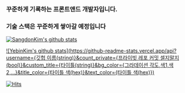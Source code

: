 ### 꾸준하게 기록하는 프론트앤드 개발자입니다.

### 기술 스택은 꾸준하게 쌓아갈 예정입니다




[![SangdonKim's github stats](https://github-readme-stats.vercel.app/api?username=Sangdon1029&title_color={#b2d66b})](https://github.com/anuraghazra/github-readme-stats)


[![YebinKim's github stats](https://github-readme-stats.vercel.app/api?username={깃헙 이름(string)}&count_private={프라이빗 레포 커밋 셀지말지(bool)}&custom_title={타이틀(string)}&bg_color={그라데이션 각도,색1,색2,...}&title_color={타이틀 색(hex)}&text_color={타이틀 색(hex)})](https://github.com/anuraghazra/github-readme-stats)


[![Hits](https://hits.seeyoufarm.com/api/count/incr/badge.svg?url=https%3A%2F%2Fgithub.com%2FSangdon1029&count_bg=%23BFD5AE&title_bg=%23B2A1A1&icon=awesomelists.svg&icon_color=%23C6DFB0&title=hits&edge_flat=false)](https://hits.seeyoufarm.com)
<!--
**Sangdon1029/Sangdon1029** is a ✨ _special_ ✨ repository because its `README.md` (this file) appears on your GitHub profile.

Here are some ideas to get you started:

- 🔭 I’m currently working on ...
- 🌱 I’m currently learning ...
- 👯 I’m looking to collaborate on ...
- 🤔 I’m looking for help with ...
- 💬 Ask me about ...
- 📫 How to reach me: ...
- 😄 Pronouns: ...
- ⚡ Fun fact: ...
-->
